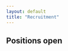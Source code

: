 ```yaml
---
layout: default
title: "Recruitment"
---
```


## Positions open
<!--
### Scientific Officer, Bioinformatics

Salary: £24,983 - £26,495, with progression to £28,936.

Closing Date: 09 February 2018

Newcastle University has recently made a substantial investment in genomics - being among the first UK Universities to acquire an [Illumina NovaSeq 6000](https://twitter.com/4130chromo/status/923157331600388096). The Bioinformatics Support Unit will be building the software infrastructure to support primary processing of the data produced by this platform.

The Newcastle University Bioinformatics Support Unit is looking to recruit two bioinformaticians to support the establishing and running of a bioinformatics service for a highly scalable high-throughput sequencer.

The successful applicants will have a first degree in a relevant subject, an in-depth understanding of current developments in bioinformatics, and knowledge of a modern scripting language. It is expected that they will have specific experience with high-throughput experimental data, especially sequencing data. A relevant postgraduate degree is desirable.

This post is part of the Bioinformatics Support Unit, and will be physically located at the Institute for Genetic Medicine, alongside the Genomics Core Facility.

Informal enquiries to BSU director Dr Simon Cockell: 0191 208 7253; simon.cockell@ncl.ac.uk

To apply, see the links at the foot of this page [vacancies.ncl.ac.uk](https://t.co/Y8zzW2NKru)
-->
